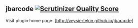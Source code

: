   jbarcode [![Scrutinizer Quality Score](https://scrutinizer-ci.com/g/veysiertekin/jbarcode/badges/quality-score.png?s=52331877000a35c36d6491484f08c1eb75d9c8b4)](https://scrutinizer-ci.com/g/veysiertekin/jbarcode/)
-----------------------------------------------

Visit plugin home page: [http://veysiertekin.github.io/jbarcode]
